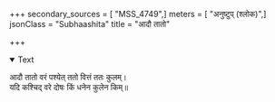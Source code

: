+++
secondary_sources = [ "MSS_4749",]
meters = [ "अनुष्टुप् (श्लोक)",]
jsonClass = "Subhaashita"
title = "आदौ तातो"

+++

<details open><summary>Text</summary>

आदौ तातो वरं पश्येत् ततो वित्तं ततः कुलम्।  
यदि कश्चिद् वरे दोषः किं धनेन कुलेन किम्॥
</details>
